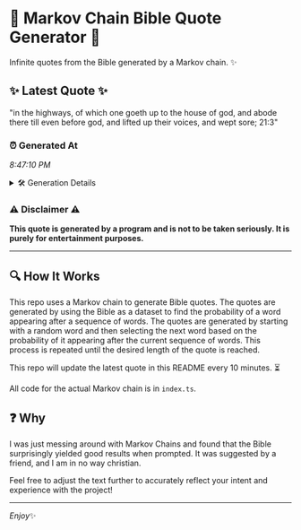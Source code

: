 # 📖 Markov Chain Bible Quote Generator 📖

Infinite quotes from the Bible generated by a Markov chain. ✨

## ✨ Latest Quote ✨
"in the highways, of which one goeth up to the house of god, and abode there till even before god, and lifted up their voices, and wept sore; 21:3"

### ⏰ Generated At
*8:47:10 PM*

<details>
    <summary>🛠️ Generation Details</summary>
    <p>
        <strong>🌱 Seed:</strong> in<br>
        <strong>🔄 Iterations:</strong> 28<br>
        <strong>📜 Context History:</strong><br>[ in ]: the<br>[ in, the ]: highways,<br>[ in, the, highways, ]: of<br>[ in, the, highways,, of ]: which<br>[ in, the, highways,, of, which ]: one<br>[ in, the, highways,, of, which, one ]: goeth<br>[ the, highways,, of, which, one, goeth ]: up<br>[ highways,, of, which, one, goeth, up ]: to<br>[ of, which, one, goeth, up, to ]: the<br>[ which, one, goeth, up, to, the ]: house<br>[ one, goeth, up, to, the, house ]: of<br>[ goeth, up, to, the, house, of ]: god,<br>[ up, to, the, house, of, god, ]: and<br>[ to, the, house, of, god,, and ]: abode<br>[ the, house, of, god,, and, abode ]: there<br>[ house, of, god,, and, abode, there ]: till<br>[ of, god,, and, abode, there, till ]: even<br>[ god,, and, abode, there, till, even ]: before<br>[ and, abode, there, till, even, before ]: god,<br>[ abode, there, till, even, before, god, ]: and<br>[ there, till, even, before, god,, and ]: lifted<br>[ till, even, before, god,, and, lifted ]: up<br>[ even, before, god,, and, lifted, up ]: their<br>[ before, god,, and, lifted, up, their ]: voices,<br>[ god,, and, lifted, up, their, voices, ]: and<br>[ and, lifted, up, their, voices,, and ]: wept<br>[ lifted, up, their, voices,, and, wept ]: sore;<br>[ up, their, voices,, and, wept, sore; ]: 21:3<br>
    </p>
</details>

### ⚠️ Disclaimer ⚠️
**This quote is generated by a program and is not to be taken seriously. It is purely for entertainment purposes.**

---

## 🔍 How It Works

This repo uses a Markov chain to generate Bible quotes. The quotes are generated by using the Bible as a dataset to find the probability of a word appearing after a sequence of words. The quotes are generated by starting with a random word and then selecting the next word based on the probability of it appearing after the current sequence of words. This process is repeated until the desired length of the quote is reached.

This repo will update the latest quote in this README every 10 minutes. ⏳

All code for the actual Markov chain is in `index.ts`.

## ❓ Why

I was just messing around with Markov Chains and found that the Bible surprisingly yielded good results when prompted. 
It was suggested by a friend, and I am in no way christian.

Feel free to adjust the text further to accurately reflect your intent and experience with the project!

---

*Enjoy*✨
